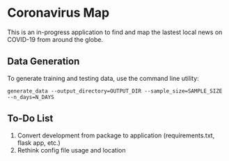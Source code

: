 # Coronavirus Map

This is an in-progress application to find and map the lastest local news on COVID-19 from around the globe.

## Data Generation

To generate training and testing data, use the command line utility:
```
generate_data --output_directory=OUTPUT_DIR --sample_size=SAMPLE_SIZE --n_days=N_DAYS
```

## To-Do List
1. Convert development from package to application (requirements.txt, flask app, etc.)
2. Rethink config file usage and location